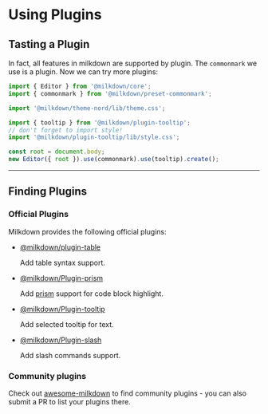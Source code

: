 # Using Plugins

## Tasting a Plugin

In fact, all features in milkdown are supported by plugin.
The `commonmark` we use is a plugin. Now we can try more plugins:

```typescript
import { Editor } from '@milkdown/core';
import { commonmark } from '@milkdown/preset-commonmark';

import '@milkdown/theme-nord/lib/theme.css';

import { tooltip } from '@milkdown/plugin-tooltip';
// don't forget to import style!
import '@milkdown/plugin-tooltip/lib/style.css';

const root = document.body;
new Editor({ root }).use(commonmark).use(tooltip).create();
```

---

## Finding Plugins

### Official Plugins

Milkdown provides the following official plugins:

-   [@milkdown/plugin-table](https://www.npmjs.com/package/@milkdown/plugin-table)

    Add table syntax support.

-   [@milkdown/Plugin-prism](https://www.npmjs.com/package/@milkdown/plugin-prism)

    Add [prism](https://prismjs.com/) support for code block highlight.

-   [@milkdown/Plugin-tooltip](https://www.npmjs.com/package/@milkdown/plugin-tooltip)

    Add selected tooltip for text.

-   [@milkdown/Plugin-slash](https://www.npmjs.com/package/@milkdown/plugin-slash)

    Add slash commands support.

### Community plugins

Check out [awesome-milkdown](https://github.com/Saul-Mirone/awesome-milkdown) to find community plugins - you can also submit a PR to list your plugins there.
